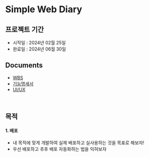 # Simple Web Diary

## 프로젝트 기간
- 시작일 : 2024년 02월 25일
- 완료일 : 2024년 06월 30일

## Documents
- [WBS](https://docs.google.com/spreadsheets/d/1IIZq2Y1O5BsacyZJRzRVm80XuF3MMPs3/edit?usp=drive_web&ouid=110841142084918331770&rtpof=true)
- [기능명세서](https://docs.google.com/spreadsheets/d/1EKmDqCrQdLxEPcSADVpl3U5geQdLFP44vODQNZRHqsU/edit#gid=0)
- [UI/UX](https://www.figma.com/file/yhhZkeo1rykLYeE7nXGXFl/Diary?node-id=1%3A7&t=j8cQCMo9rZi1JBJw-0)

<br>

## 목적
#### 1. 배포

- 내 목적에 맞게 개발하여 실제 배포하고 실사용하는 것을 목표로 해보자!
- 우선 배포하고 추후 배포 자동화하는 법을 익혀보쟈

